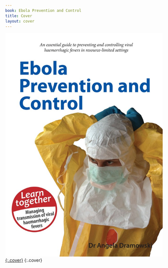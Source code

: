 ```yaml
---
book: Ebola Prevention and Control
title: Cover
layout: cover
---
```


[![Cover](images/cover.jpg){:.cover}](0-3-contents.html)
{:.cover}
